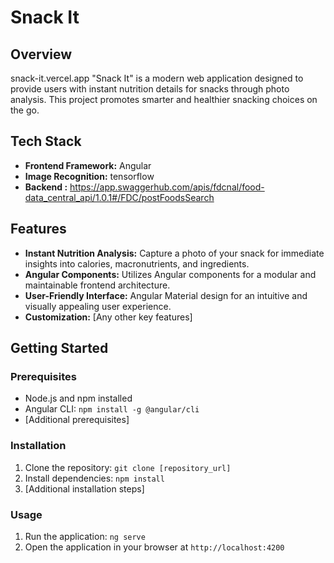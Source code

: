 # Snack It

## Overview

snack-it.vercel.app
"Snack It" is a modern web application designed to provide users with instant nutrition details for snacks through photo analysis. This project promotes smarter and healthier snacking choices on the go.

## Tech Stack

- **Frontend Framework:** Angular
- **Image Recognition:** tensorflow
- **Backend :** https://app.swaggerhub.com/apis/fdcnal/food-data_central_api/1.0.1#/FDC/postFoodsSearch

## Features

- **Instant Nutrition Analysis:** Capture a photo of your snack for immediate insights into calories, macronutrients, and ingredients.
- **Angular Components:** Utilizes Angular components for a modular and maintainable frontend architecture.
- **User-Friendly Interface:** Angular Material design for an intuitive and visually appealing user experience.
- **Customization:** [Any other key features]

## Getting Started

### Prerequisites

- Node.js and npm installed
- Angular CLI: `npm install -g @angular/cli`
- [Additional prerequisites]

### Installation

1. Clone the repository: `git clone [repository_url]`
2. Install dependencies: `npm install`
3. [Additional installation steps]

### Usage

1. Run the application: `ng serve`
2. Open the application in your browser at `http://localhost:4200`
